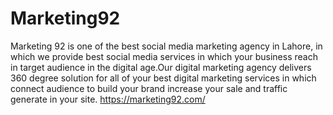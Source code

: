 # Marketing92
Marketing 92 is one of the best social media marketing  agency in Lahore, in which we provide best social media services in which your business reach in target audience in the digital age.Our digital marketing agency delivers 360 degree solution for all of your best digital marketing  services in which connect audience to build your brand increase your sale and traffic generate in your site.
https://marketing92.com/
